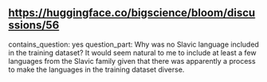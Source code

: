 ## https://huggingface.co/bigscience/bloom/discussions/56

contains_question: yes
question_part: Why was no Slavic language included in the training dataset? It would seem natural to me to include at least a few languages from the Slavic family given that there was apparently a process to make the languages in the training dataset diverse.